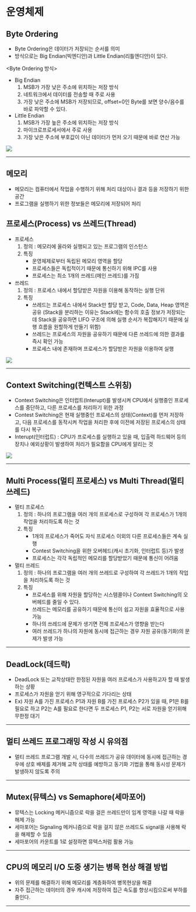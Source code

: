 # 운영체제

## Byte Ordering
 - Byte Ordering은 데이터가 저장되는 순서를 의미
 - 방식으로는 Big Endian(빅엔디안)과 Little Endian(리틀엔디안)이 있다.

<Byte Ordering 방식>

 - Big Endian
    1. MSB가 가장 낮은 주소에 위치하는 저장 방식
    2. 네트워크에서 데이터를 전송할 때 주로 사용
    3. 가장 낮은 주소에 MSB가 저장되므로, offset=0인 Byte를 보면 양수/음수를 바로 파악할 수 있다.
 - Little Endian
    1. MSB가 가장 높은 주소에 위치하는 저장 방식
    2. 마이크로프로세서에서 주로 사용
    3. 가장 낮은 주소에 부호값이 아닌 데이터가 먼저 오기 때문에 바로 연산 가능
<img src="https://img1.daumcdn.net/thumb/R1280x0/?scode=mtistory2&fname=https%3A%2F%2Fblog.kakaocdn.net%2Fdn%2Fd61BQv%2FbtqKGke14cT%2FXuxbH4w5qfkvybCbQVmiFK%2Fimg.png">
<hr>

## 메모리
 - 메모리는 컴퓨터에서 작업을 수행하기 위해 처리 대상이나 결과 등을 저장하기 위한 공간
 - 프로그램을 실행하기 위한 정보들은 메모리에 저장되어 처리

## 프로세스(Process) vs 쓰레드(Thread)
 - 프로세스
    1. 정의 : 메모리에 올라와 실행되고 있는 프로그램의 인스턴스
    2. 특징
        - 운영체제로부터 독립된 메모리 영역을 할당
        - 프로세스들은 독립적이기 때문에 통신하기 위해 IPC를 사용
        - 프로세스는 최소 1개의 쓰레드(메인 쓰레드)를 가짐
 - 쓰레드
    1. 정의 : 프로세스 내에서 할당받은 자원을 이용해 동작하는 실행 단위
    2. 특징
        - 쓰레드는 프로세스 내에서 Stack만 할당 받고, Code, Data, Heap 영역은 공유 (Stack을 분리하는 이유는 Stack에는 함수의 호출 정보가 저장되는데 Stack을 공유하면 LIFO 구조에 의해 실행 순서가 복잡해지기 때문에 실행 흐름을 원할하게 만들기 위함)
        - 쓰레드는 프로세스의 자원을 공유하기 때문에 다른 쓰레드에 의한 결과를 즉시 확인 가능
        - 프로세스 내에 존재하며 프로세스가 할당받은 자원을 이용하여 실행
<img src="https://img1.daumcdn.net/thumb/R1280x0/?scode=mtistory2&fname=https%3A%2F%2Fblog.kakaocdn.net%2Fdn%2Fbpie8u%2FbtqKEyScItU%2FISOD7DfzGuBuPdWEfGnZxk%2Fimg.jpg">
<hr>

## Context Switching(컨텍스트 스위칭)
 - Context Switching은 인터럽트(Interupt)를 발생시켜 CPU에서 실행중인 프로세스를 중단하고, 다른 프로세스를 처리하기 위한 과정
 - Contest Switching은 현재 실행중인 프로세스의 상태(Context)를 먼저 저장하고, 다음 프로세스를 동작시켜 작업을 처리한 후에 이전에 저장된 프로세스의 상태를 다시 복구
 - Interupt(인터럽트) : CPU가 프로세스를 실행하고 있을 때, 입출력 하드웨어 등의 장치나 예외상황이 발생하여 처리가 필요함을 CPU에게 알리는 것
<img src="https://img1.daumcdn.net/thumb/R1280x0/?scode=mtistory2&fname=https%3A%2F%2Fblog.kakaocdn.net%2Fdn%2F6fjl1%2FbtqKC9ZqMz9%2F2I1k55j4tMdvnXZD2KyYk1%2Fimg.png">
<hr>

## Multi Process(멀티 프로세스) vs Multi Thread(멀티 쓰레드)
 - 멀티 프로세스
    1. 정의 : 하나의 프로그램을 여러 개의 프로세스로 구성하여 각 프로세스가 1개의 작업을 처리하도록 하는 것
    2. 특징
        - 1개의 프로세스가 죽어도 자식 프로세스 이외의 다른 프로세스들은 계속 실행
        - Contest Switching을 위한 오버헤드(캐시 초기화, 인터럽트 등)가 발생
        - 프로세스는 각각 독립적인 메모리를 할당받았기 때문에 통신이 어려움
 - 멀티 쓰레드
    1. 정의 : 하나의 프로그램을 여러 개의 쓰레드로 구성하여 각 쓰레드가 1개의 작업을 처리하도록 하는 것
    2. 특징
        - 프로세스를 위해 자원을 할당하는 시스템콜이나 Context Switching의 오버헤드를 줄일 수 있다.
        - 쓰레드는 메모리를 공유하기 때문에 통신이 쉽고 자원을 효율적으로 사용 가능
        - 하나의 쓰레드에 문제가 생기면 전체 프로세스가 영향을 받는다
        - 여러 쓰레드가 하나의 자원에 동시에 접근하는 경우 자원 공유(동기화)의 문제가 발생 가능
<hr>

## DeadLock(데드락)
 - DeadLock 또는 교착상태란 한정된 자원을 여러 프로세스가 사용하고자 할 때 발생하는 상황
 - 프로세스가 자원을 얻기 위해 영구적으로 기다리는 상태
 - Ex) 자원 A를 가진 프로세스 P1과 자원 B를 가진 프로세스 P2가 있을 때, P1은 B를 필요로 하고 P2는 A를 필요로 한다면 두 프로세스 P1, P2는 서로 자원을 얻기위해 무한정 대기
<hr>

## 멀티 쓰레드 프로그래밍 작성 시 유의점
 - 멀티 쓰레드 프로그램 개발 시, 다수의 쓰레드가 공유 데이터에 동시에 접근하는 경우에 상호 배제를 제거해 교착 상태를 예방하고 동기화 기법을 통해 동시성 문제가 발생하지 않도록 주의
<hr>

## Mutex(뮤텍스) vs Semaphore(세마포어) 
 - 뮤텍스는 Locking 메커니즘으로 락을 걸은 쓰레드만이 임계 영역을 나갈 때 락을 해제 가능
 - 세마포어는 Signaling 메커니즘으로 락을 걸지 않은 쓰레드도 signal을 사용해 락을 해제할 수 있음
 - 세마포어의 카운트를 1로 설정하면 뮤텍스처럼 활용 가능
<hr>

## CPU의 메모리 I/O 도중 생기는 병목 현상 해결 방법
 - 위의 문제를 해결하기 위해 메모리를 계층화하여 병목현상을 해결
 - 자주 접근하는 데이터의 경우 캐시에 저장하여 접근 속도를 향상시킴으로써 부하를 줄인다.
<hr>

